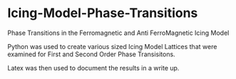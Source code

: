 # Icing-Model-Phase-Transitions
Phase Transitions in the Ferromagnetic and Anti FerroMagnetic Icing Model

Python was used to create various sized Icing Model Lattices that were examined for First and Second Order Phase Transisitons.

Latex was then used to document the results in a write up.
